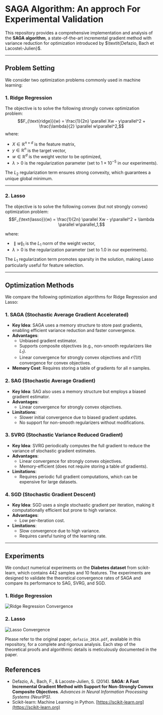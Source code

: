 # SAGA Algorithm: An approch For Experimental Validation

This repository provides a comprehensive implementation and analysis of the **SAGA algorithm**, a state-of-the-art incremental gradient method with variance reduction for optimization introduced by $\textit{Defazio, Bach et Lacoste\-Julien}$.

---

## Problem Setting

We consider two optimization problems commonly used in machine learning: 

### 1. **Ridge Regression**

The objective is to solve the following strongly convex optimization problem:
$$F_{\text{ridge}}(w) = \frac{1}{2n} \parallel Xw - y\parallel^2 + \frac{\lambda}{2} \parallel w\parallel^2,$$
where:
- $X \in \mathbb{R}^{n \times d}$ is the feature matrix,
- $y \in \mathbb{R}^n$ is the target vector,
- $w \in \mathbb{R}^d$ is the weight vector to be optimized,
- $\lambda > 0$ is the regularization parameter (set to $1 \times 10^{-5}$ in our experiments).

The $L_2$ regularization term ensures strong convexity, which guarantees a unique global minimum.

---

### 2. **Lasso**
The objective is to solve the following convex (but not strongly convex) optimization problem:
$$F_{\text{lasso}}(w) = \frac{1}{2n} \parallel Xw - y\parallel^2 + \lambda \parallel w\parallel_1,$$

where:
- $\parallel w\parallel_1$ is the $L_1$ norm of the weight vector,
- $\lambda > 0$ is the regularization parameter (set to $1.0$ in our experiments).

The $L_1$ regularization term promotes sparsity in the solution, making Lasso particularly useful for feature selection.

---

## Optimization Methods

We compare the following optimization algorithms for Ridge Regression and Lasso:

### 1. **SAGA (Stochastic Average Gradient Accelerated)**
- **Key Idea**: SAGA uses a memory structure to store past gradients, enabling efficient variance reduction and faster convergence.
- **Advantages**:
  - Unbiased gradient estimator.
  - Supports composite objectives (e.g., non-smooth regularizers like $L_1$).
  - Linear convergence for strongly convex objectives and $\mathcal{O}(1/t)$ convergence for convex objectives.
- **Memory Cost**: Requires storing a table of gradients for all $n$ samples.

### 2. **SAG (Stochastic Average Gradient)**
- **Key Idea**: SAG also uses a memory structure but employs a biased gradient estimator.
- **Advantages**:
  - Linear convergence for strongly convex objectives.
- **Limitations**:
  - Slower initial convergence due to biased gradient updates.
  - No support for non-smooth regularizers without modifications.

### 3. **SVRG (Stochastic Variance Reduced Gradient)**
- **Key Idea**: SVRG periodically computes the full gradient to reduce the variance of stochastic gradient estimates.
- **Advantages**:
  - Linear convergence for strongly convex objectives.
  - Memory-efficient (does not require storing a table of gradients).
- **Limitations**:
  - Requires periodic full gradient computations, which can be expensive for large datasets.

### 4. **SGD (Stochastic Gradient Descent)**
- **Key Idea**: SGD uses a single stochastic gradient per iteration, making it computationally efficient but prone to high variance.
- **Advantages**:
  - Low per-iteration cost.
- **Limitations**:
  - Slow convergence due to high variance.
  - Requires careful tuning of the learning rate.

---

## Experiments

We conduct numerical experiments on the **Diabetes dataset** from scikit-learn, which contains 442 samples and 10 features. The experiments are designed to validate the theoretical convergence rates of SAGA and compare its performance to SAG, SVRG, and SGD.

### 1. **Ridge Regression**
![Ridge Regression Convergence](images/RidgeTrain.png)

### 2. **Lasso**
![Lasso Convergence](images/LassoTrain.png)


Please refer to the original paper, `defazio_2014.pdf`, available in this repository, for a complete and rigorous analysis. Each step of the theoretical proofs and algorithmic details is meticulously documented in the paper.

## References
- Defazio, A., Bach, F., & Lacoste-Julien, S. (2014). **SAGA: A Fast Incremental Gradient Method with Support for Non-Strongly Convex Composite Objectives**. *Advances in Neural Information Processing Systems (NeurIPS)*.
- Scikit-learn: Machine Learning in Python. [https://scikit-learn.org](https://scikit-learn.org)

